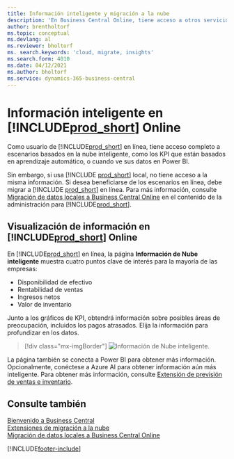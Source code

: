 ```yaml
---
title: Información inteligente y migración a la nube
description: 'En Business Central Online, tiene acceso a otros servicios en línea y puede obtener información inteligente basada en Azure AI, por ejemplo. Siga leyendo si está pensando en migrar de un entorno local a la nube.'
author: brentholtorf
ms.topic: conceptual
ms.devlang: al
ms.reviewer: bholtorf
ms. search.keywords: 'cloud, migrate, insights'
ms.search.form: 4010
ms.date: 04/12/2021
ms.author: bholtorf
ms.service: dynamics-365-business-central
---
```


# <a name="intelligent-insights-and-cloud-migration-on-premises-only"></a>Información inteligente en [!INCLUDE[prod_short](includes/prod_short.md)] Online

Como usuario de [!INCLUDE[prod_short](includes/prod_short.md)] en línea, tiene acceso completo a escenarios basados en la nube inteligente, como los KPI que están basados en aprendizaje automático, o cuando ve sus datos en Power BI.  

Sin embargo, si usa [!INCLUDE [prod_short](includes/prod_short.md)] local, no tiene acceso a la misma información. Si desea beneficiarse de los escenarios en línea, debe migrar a [!INCLUDE [prod_short](includes/prod_short.md)] en línea. Para más información, consulte [Migración de datos locales a Business Central Online](/dynamics365/business-central/dev-itpro/administration/migrate-data) en el contenido de la administración para [!INCLUDE[prod_short](includes/prod_short.md)].  

## <a name="viewing-insights-in--online"></a>Visualización de información en [!INCLUDE[prod_short](includes/prod_short.md)] Online

En [!INCLUDE[prod_short](includes/prod_short.md)] en línea, la página **Información de Nube inteligente** muestra cuatro puntos clave de interés para la mayoría de las empresas:

- Disponibilidad de efectivo
- Rentabilidad de ventas
- Ingresos netos
- Valor de inventario

Junto a los gráficos de KPI, obtendrá información sobre posibles áreas de preocupación, incluidos los pagos atrasados. Elija la información para profundizar en los datos.  

> [!div class="mx-imgBorder"]
> ![Información de Nube inteligente.](media/across-intelligent-cloud/intelligentcloudApril19.png "Muestra la página de Información de nube inteligente en Business Central Online")

La página también se conecta a Power BI para obtener más información. Opcionalmente, conéctese a Azure AI para obtener información aún más inteligente. Para obtener más información, consulte [Extensión de previsión de ventas e inventario](ui-extensions-sales-forecast.md).  

## <a name="see-also"></a>Consulte también

[Bienvenido a Business Central](welcome.md)  
[Extensiones de migración a la nube](ui-extensions-data-replication.md)  
[Migración de datos locales a Business Central Online](/dynamics365/business-central/dev-itpro/administration/migrate-data)  

[!INCLUDE[footer-include](includes/footer-banner.md)]
